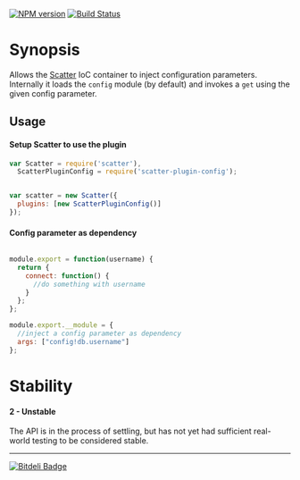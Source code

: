 [![NPM version](https://badge.fury.io/js/scatter-plugin-config.png)](http://badge.fury.io/js/scatter-plugin-config)
[![Build Status](https://travis-ci.org/mariocasciaro/scatter-plugin-config.png)](https://travis-ci.org/mariocasciaro/scatter-plugin-config)

# Synopsis

Allows the [Scatter](https://github.com/mariocasciaro/scatter) IoC container to inject 
configuration parameters. Internally it loads the `config` module (by default) and invokes a 
`get` using the given config parameter.

## Usage

#### Setup Scatter to use the plugin
```javascript
var Scatter = require('scatter'),
  ScatterPluginConfig = require('scatter-plugin-config');


var scatter = new Scatter({
  plugins: [new ScatterPluginConfig()]
});

```

#### Config parameter as dependency

```javascript

module.export = function(username) {
  return {
    connect: function() {
      //do something with username
    }
  };
};

module.export.__module = {
  //inject a config parameter as dependency
  args: ["config!db.username"]
};

```

# Stability

#### 2 - Unstable

The API is in the process of settling, but has not yet had
sufficient real-world testing to be considered stable.

---
[![Bitdeli Badge](https://d2weczhvl823v0.cloudfront.net/mariocasciaro/scatter-plugin-config/trend.png)](https://bitdeli.com/free "Bitdeli Badge")
